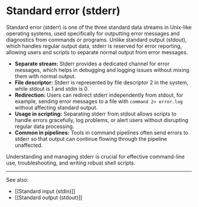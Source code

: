# Standard error (stderr)

Standard error (stderr) is one of the three standard data streams in Unix-like operating systems, used specifically for outputting error messages and diagnostics from commands or programs. Unlike standard output (stdout), which handles regular output data, stderr is reserved for error reporting, allowing users and scripts to separate normal output from error messages.

- **Separate stream:** Stderr provides a dedicated channel for error messages, which helps in debugging and logging issues without mixing them with normal output.
- **File descriptor:** Stderr is represented by file descriptor 2 in the system, while stdout is 1 and stdin is 0.
- **Redirection:** Users can redirect stderr independently from stdout, for example, sending error messages to a file with `command 2> error.log` without affecting standard output.
- **Usage in scripting:** Separating stderr from stdout allows scripts to handle errors gracefully, log problems, or alert users without disrupting regular data processing.
- **Common in pipelines:** Tools in command pipelines often send errors to stderr so that output can continue flowing through the pipeline unaffected.

Understanding and managing stderr is crucial for effective command-line use, troubleshooting, and writing robust shell scripts.

---

See also:

- [[Standard input (stdin)]]
- [[Standard output (stdout)]]